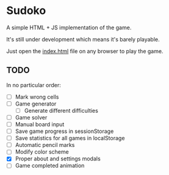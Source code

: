 # Sudoko
A simple HTML + JS implementation of the game.

It's still under development which means it's barely playable.

Just open the [index.html](index.html) file on any browser to play the game.

## TODO
In no particular order:
- [ ] Mark wrong cells
- [ ] Game generator
  - [ ] Generate different difficulties
- [ ] Game solver
- [ ] Manual board input
- [ ] Save game progress in sessionStorage
- [ ] Save statistics for all games in localStorage
- [ ] Automatic pencil marks
- [ ] Modify color scheme
- [x] Proper about and settings modals
- [ ] Game completed animation